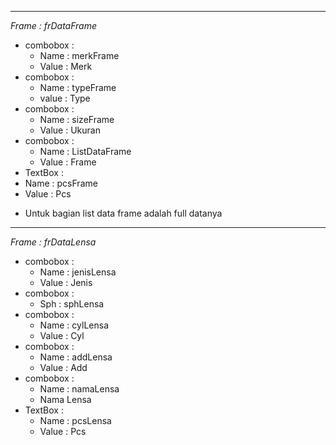 
---
*Frame : frDataFrame*
- combobox :
    - Name : merkFrame
    - Value : Merk
- combobox :
    - Name : typeFrame
    - value : Type
- combobox :
    - Name : sizeFrame
    - Value : Ukuran 
- combobox :
    - Name : ListDataFrame
    - Value : Frame
- TextBox :
- Name : pcsFrame
- Value : Pcs
  
+ Untuk bagian list data frame adalah full datanya
---
*Frame : frDataLensa*
- combobox :
    - Name : jenisLensa
    - Value : Jenis
- combobox :
    - Sph : sphLensa
- combobox :
    - Name : cylLensa
    - Value : Cyl
- combobox :
    - Name : addLensa
    - Value : Add
- combobox :
    - Name : namaLensa
    - Nama Lensa
- TextBox :
    - Name : pcsLensa
    - Value : Pcs
